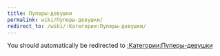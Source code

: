 ```yaml
---
title: Пуперы-девушки
permalink: wiki/Пуперы-девушки/
redirect_to: /wiki/:Категории:Пуперы-девушки/
---
```


You should automatically be redirected to [:Категории:Пуперы-девушки](/wiki/:Категории:Пуперы-девушки/)
